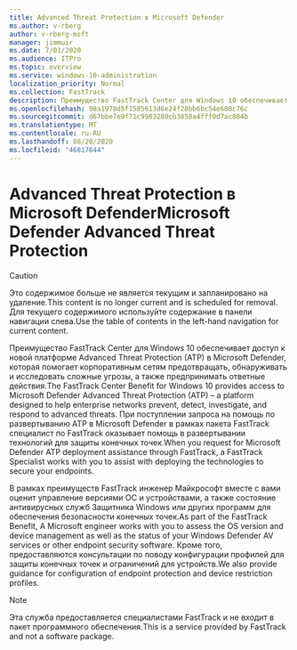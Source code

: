 ```yaml
---
title: Advanced Threat Protection в Microsoft Defender
ms.author: v-rberg
author: v-rberg-msft
manager: jimmuir
ms.date: 7/01/2020
ms.audience: ITPro
ms.topic: overview
ms.service: windows-10-administration
localization_priority: Normal
ms.collection: FastTrack
description: Преимущество FastTrack Center для Windows 10 обеспечивает доступ к новой службе Advanced Threat Protection (ATP) в Microsoft Defender, которая помогает корпоративным сетям предотвращать, обнаруживать и исследовать сложные угрозы, а также предпринимать ответные действия.
ms.openlocfilehash: 98a1978d5f1585613d6e24f28bb6bc54e608c76c
ms.sourcegitcommit: d67bbe7e9f71c9983280cb3858a4fff0d7ac884b
ms.translationtype: MT
ms.contentlocale: ru-RU
ms.lasthandoff: 08/20/2020
ms.locfileid: "46817644"
---
```

# <a name="microsoft-defender-advanced-threat-protection"></a><span data-ttu-id="e70c4-103">Advanced Threat Protection в Microsoft Defender</span><span class="sxs-lookup"><span data-stu-id="e70c4-103">Microsoft Defender Advanced Threat Protection</span></span>

> [!CAUTION]
> <span data-ttu-id="e70c4-104">Это содержимое больше не является текущим и запланировано на удаление.</span><span class="sxs-lookup"><span data-stu-id="e70c4-104">This content is no longer current and is scheduled for removal.</span></span> <span data-ttu-id="e70c4-105">Для текущего содержимого используйте содержание в панели навигации слева.</span><span class="sxs-lookup"><span data-stu-id="e70c4-105">Use the table of contents in the left-hand navigation for current content.</span></span>

<span data-ttu-id="e70c4-106">Преимущество FastTrack Center для Windows 10 обеспечивает доступ к новой платформе Advanced Threat Protection (ATP) в Microsoft Defender, которая помогает корпоративным сетям предотвращать, обнаруживать и исследовать сложные угрозы, а также предпринимать ответные действия.</span><span class="sxs-lookup"><span data-stu-id="e70c4-106">The FastTrack Center Benefit for Windows 10 provides access to Microsoft Defender Advanced Threat Protection (ATP) – a platform designed to help enterprise networks prevent, detect, investigate, and respond to advanced threats.</span></span> <span data-ttu-id="e70c4-107">При поступлении запроса на помощь по развертыванию ATP в Microsoft Defender в рамках пакета FastTrack специалист по FastTrack оказывает помощь в развертывании технологий для защиты конечных точек.</span><span class="sxs-lookup"><span data-stu-id="e70c4-107">When you request for Microsoft Defender ATP deployment assistance through FastTrack, a FastTrack Specialist works with you to assist with deploying the technologies to secure your endpoints.</span></span>

<span data-ttu-id="e70c4-108">В рамках преимуществ FastTrack инженер Майкрософт вместе с вами оценит управление версиями ОС и устройствами, а также состояние антивирусных служб Защитника Windows или других программ для обеспечения безопасности конечных точек.</span><span class="sxs-lookup"><span data-stu-id="e70c4-108">As part of the FastTrack Benefit, A Microsoft engineer works with you to assess the OS version and device management as well as the status of your Windows Defender AV services or other endpoint security software.</span></span> <span data-ttu-id="e70c4-109">Кроме того, предоставляются консультации по поводу конфигурации профилей для защиты конечных точек и ограничений для устройств.</span><span class="sxs-lookup"><span data-stu-id="e70c4-109">We also provide guidance for configuration of endpoint protection and device restriction profiles.</span></span>  

> [!NOTE]
> <span data-ttu-id="e70c4-110">Эта служба предоставляется специалистами FastTrack и не входит в пакет программного обеспечения.</span><span class="sxs-lookup"><span data-stu-id="e70c4-110">This is a service provided by FastTrack and not a software package.</span></span> 

